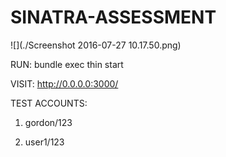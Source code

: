 # SINATRA-ASSESSMENT

![](./Screenshot 2016-07-27 10.17.50.png)

RUN:
bundle exec thin start

VISIT:
http://0.0.0.0:3000/

TEST ACCOUNTS:

1. gordon/123

2. user1/123
